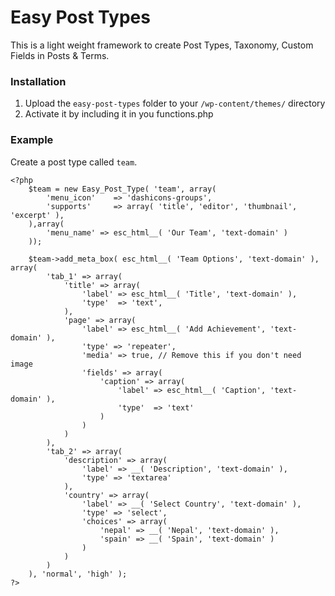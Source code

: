 # Easy Post Types
This is a light weight framework to create Post Types, Taxonomy, Custom Fields in Posts &amp; Terms.

### Installation
1. Upload the `easy-post-types` folder to your `/wp-content/themes/` directory 
2. Activate it by including it in you functions.php
<?php
	require_once get_theme_file_path( '/easy-post-types/loader.php' );
?>

### Example
Create a post type called `team`.
```
<?php
	$team = new Easy_Post_Type( 'team', array(
		'menu_icon'    => 'dashicons-groups',
		'supports'     => array( 'title', 'editor', 'thumbnail', 'excerpt' ),
	),array(
		'menu_name' => esc_html__( 'Our Team', 'text-domain' )
	));

	$team->add_meta_box( esc_html__( 'Team Options', 'text-domain' ), array(
		'tab_1' => array(
			'title' => array(
				'label' => esc_html__( 'Title', 'text-domain' ),
				'type'  => 'text',
			),
			'page' => array(
				'label' => esc_html__( 'Add Achievement', 'text-domain' ),
				'type' => 'repeater',
				'media' => true, // Remove this if you don't need image
				'fields' => array(
					'caption' => array(
						'label' => esc_html__( 'Caption', 'text-domain' ),
						'type'  => 'text'
					)
				)
			)
		),
		'tab_2' => array(
			'description' => array(
				'label' => __( 'Description', 'text-domain' ),
				'type' => 'textarea'
			),
			'country' => array(
				'label' => __( 'Select Country', 'text-domain' ),
				'type' => 'select',
				'choices' => array(
					'nepal' => __( 'Nepal', 'text-domain' ),
					'spain' => __( 'Spain', 'text-domain' )
				)
			)
		)
	), 'normal', 'high' );
?>

```
